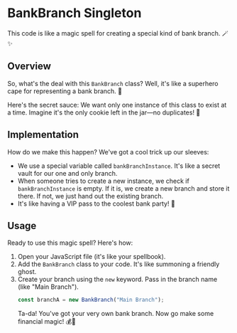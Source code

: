 # BankBranch Singleton

This code is like a magic spell for creating a special kind of bank branch. 🪄✨

## Overview

So, what's the deal with this `BankBranch` class? Well, it's like a superhero cape for representing a bank branch. 🏦

Here's the secret sauce: We want only one instance of this class to exist at a time. Imagine it's the only cookie left in the jar—no duplicates! 🍪

## Implementation

How do we make this happen? We've got a cool trick up our sleeves:
- We use a special variable called `bankBranchInstance`. It's like a secret vault for our one and only branch.
- When someone tries to create a new instance, we check if `bankBranchInstance` is empty. If it is, we create a new branch and store it there. If not, we just hand out the existing branch.
- It's like having a VIP pass to the coolest bank party! 🎉

## Usage

Ready to use this magic spell? Here's how:
1. Open your JavaScript file (it's like your spellbook).
2. Add the `BankBranch` class to your code. It's like summoning a friendly ghost.
3. Create your branch using the `new` keyword. Pass in the branch name (like "Main Branch").
   ```javascript
   const branchA = new BankBranch("Main Branch");
   ```
   Ta-da! You've got your very own bank branch. Now go make some financial magic! 💰🌟



